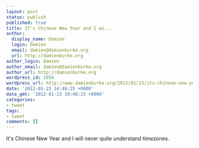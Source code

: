 ```yaml
---
layout: post
status: publish
published: true
title: It's Chinese New Year and I wi...
author:
  display_name: Damien
  login: Damien
  email: damien@damienburke.org
  url: http://damienburke.org
author_login: Damien
author_email: damien@damienburke.org
author_url: http://damienburke.org
wordpress_id: 2056
wordpress_url: http://www.damienburke.org/2012/01/23/its-chinese-new-year-and-i-wi/
date: '2012-01-23 14:48:25 +0000'
date_gmt: '2012-01-23 19:48:25 +0000'
categories:
- tweet
tags:
- tweet
comments: []
---
```

<p>It's Chinese New Year and I will never quite understand timezones.</p>
